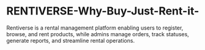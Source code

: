 # RENTIVERSE-Why-Buy-Just-Rent-it-
Rentiverse is a rental management platform enabling users to register, browse, and rent products, while admins manage orders, track statuses, generate reports, and streamline rental operations.
